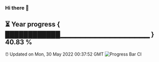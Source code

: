 ### Hi there 👋
⏳ Year progress { ████████████▁▁▁▁▁▁▁▁▁▁▁▁▁▁▁▁▁▁ } 40.83 %
---
⏰ Updated on Mon, 30 May 2022 00:37:52 GMT
![Progress Bar CI](https://github.com/Moyi321/Moyi321/workflows/Progress%20Bar%20CI/badge.svg)
